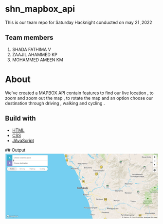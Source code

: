 # shn_mapbox_api

This is our team repo for Saturday Hacknight conducted on may 21 ,2022

## Team members

1. SHADA FATHIMA V 
2. ZAAJIL AHAMMED KP
3. MOHAMMED AMEEN KM


# About

We've created a MAPBOX API contain features to find our live location ,
to zoom and zoom out the map , to rotate the map and  an option choose our destination through driving ,
walking and cycling .

## Build with 

  <ul>
      <li><a href="https://www.w3schools.com/html/html_intro.asp">HTML</a></li>  
      <li><a href="https://www.w3schools.com/css/css_intro.asp">CSS</a></li>  
      <li><a href="https://www.w3schools.com/js/js_intro.asp">JAvaScript</a></li>  
  </ul>
## Output

<img src="./mapbox.jpg" alt="map">

